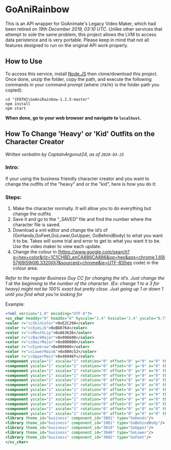 # GoAniRainbow
This is an API wrapper for GoAnimate's Legacy Video Maker, which had been retired on *19th December 2019, 03:10 UTC*.	Unlike other services that attempt to sole the same problem, this project allows the LVM to access data peristence and is very portable.  Please keep in mind that not all features designed to run on the original API work properly.
## How to Use
To access this service, install [Node.JS](https://nodejs.org/en/) then clone/download this project.	Once done, unzip the folder, copy the path, and execute the following commands in your command prompt (where `{PATH}` is the folder path you copied):
```console
cd "{PATH}\GoAniRainbow-1.2.5-master"
npm install
npm start
```
**When done, go to your web browser and navigate to `localhost`.**

## How To Change 'Heavy' or 'Kid' Outfits on the Character Creator
*Written verbatim by CaptainArgonut24, as of `2020-03-25`*

### Intro:

If your using the business friendly character creator and you want to change the outfits of the "heavy" and or the "kid", here is how you do it:

### Steps:

1. Make the character normally. It will allow you to do everything but change the outfits
2. Save it and go to the “_SAVED” file and find the number where the character file is saved.
3. Download a xml editor and change the id’s of (GoHands,GoFeet,GoLower,GoUpper,
    GoBehindBody) to what you want it to be. Takes will some trial and error to get to what you
    want it to be. Use the video maker to  view each update.
4. Change the colour in [https://www.google.com/search?q=hex+color&rlz=1C1CHBD_enCA886CA886&oq=hex&aqs=chrome.1.69i57j69i59j0l6.3320j0j7&sourceid=chrome&ie=UTF-8](hex code) in the colour area.


*Refer to the regular Business Guy CC for changing the id’s. Just change the 1 at the beginning to the number of the character. (Ex: change 1 to a 3 for heavy) might not be 100% exact but pretty close. Just going up 1 or down 1 until you find what you're looking for*

Example:

```xml
<?xml version="1.0" encoding="UTF-8"?>
<cc_char headdy="0" headdx="0" hyscale="1.4" hxscale="1.4" yscale="0.7" xscale="0.7">
<color r="ccSkinColor">0xE2C294</color>
<color r="ccEyeLib">0xBD8764</color>
<color r="ccMouthLip">0xA63636</color>
<color r="ccBackMajor">0x996600</color>
<color r="ccHairMajor">0x000000</color>
<color r="ccEyebrow">0x000000</color>
<color r="ccLowerMainA">0x080c52</color>
<color r="ccUpperMain">0x46946f</color>
<component yscale="1" xscale="1" rotation="0" offset="0" y="0" x="0" theme_id="business" component_id="heavy" type="bodyshape"/>
<component yscale="1" xscale="1" rotation="0" offset="0" y="0" x="0" theme_id="business" component_id="heavy" type="freeaction"/>
<component yscale="1" xscale="1" rotation="0" offset="0" y="0" x="0" theme_id="business" component_id="1012" type="faceshape" split="N"/>
<component yscale="1" xscale="1" rotation="0" offset="0" y="0" x="0" theme_id="business" component_id="1009" type="nose"/>
<component yscale="1" xscale="1" rotation="0" offset="0" y="0" x="0" theme_id="business" component_id="1040" type="hair"/>
<component yscale="1" xscale="1" rotation="0" offset="0" y="0" x="0" theme_id="business" component_id="1018" type="mouth"/>
<component yscale="1" xscale="1" rotation="0" offset="0" y="0" x="0" theme_id="business" component_id="1004" type="ear"/>
<component yscale="1" xscale="1" rotation="0" offset="0" y="0" x="0" theme_id="business" component_id="1003" type="eye" split="N"/>
<component yscale="1" xscale="1" rotation="0" offset="0" y="0" x="0" theme_id="business" component_id="1020" type="eyebrow" split="N"/>
<component yscale="1" xscale="1" rotation="0" offset="0" y="0" x="0" theme_id="business" component_id="1012" type="glasses" split="N"/>
<component yscale="1" xscale="1" rotation="0" offset="0" y="0" x="0" theme_id="business" component_id="1008" type="facedecoration" id="ID5161"/>
<component yscale="1" xscale="1" rotation="0" offset="0" y="0" x="0" theme_id="business" component_id="1035" type="facedecoration" split="N" id="ID8089"/>
<library theme_id="business" component_id="3001" type="GoHands"/>
<library theme_id="business" component_id="1001" type="GoBehindBody"/>
<library theme_id="business" component_id="3019" type="GoUpper"/>
<library theme_id="business" component_id="3046" type="GoLower"/>
<library theme_id="business" component_id="3002" type="GoFeet"/>
</cc_char>
 ```

